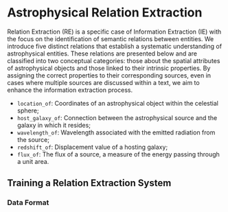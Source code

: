 # Astrophysical Relation Extraction

Relation Extraction (RE) is a specific case of Information Extraction (IE) with the focus on the identification of semantic relations between entities. We introduce five distinct relations that establish a systematic understanding of astrophysical entities. These relations are presented below and are classified into two conceptual categories: those about the spatial attributes of astrophysical objects and those linked to their intrinsic properties. By assigning the correct properties to their corresponding sources, even in cases where multiple sources are discussed within a text, we aim to enhance the information extraction process.

- `location_of`: Coordinates of an astrophysical object within the celestial sphere;
- `host_galaxy_of`: Connection between the astrophysical source and the galaxy in which it resides;
- `wavelength_of`: Wavelength associated with the emitted radiation from the source;
- `redshift_of`: Displacement value of a hosting galaxy;
- `flux_of`: The flux of a source, a measure of the energy passing through a unit area.

## Training a Relation Extraction System

### Data Format
